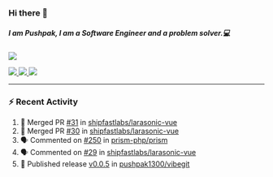 ### Hi there 👋

##### I am Pushpak, I am a Software Engineer and a problem solver.💻

<a href='https://twitter.com/pushpak1300'><a href="https://pushpak1300.me/" target="_blank">
  <img src="https://img.shields.io/badge/website-%23E34F26.svg?&style=for-the-badge" />
</a> 
 
 <a href="https://twitter.com/pushpak1300" target="_blank">
  <img src="https://img.shields.io/badge/twitter-%231DA1F2.svg?&style=for-the-badge&logo=twitter&logoColor=white" />
</a> 

<a href="https://www.linkedin.com/in/pushpak-c-286b17b1/" target="_blank">
  <img src="https://img.shields.io/badge/linkedin-%230077B5.svg?&style=for-the-badge&logo=linkedin&logoColor=white" />
</a> 

<a href="https://dev.to/pushpak1300/" target="_blank">
  <img src="http://img.shields.io/badge/dev.to-gray?style=for-the-badge&logo=dev.to&?logoColor=white?logoWidth=100?label=" />
</a> 


</p>

---

### ⚡ Recent Activity

<!--START_SECTION:activity-->
1. 🎉 Merged PR [#31](https://github.com/shipfastlabs/larasonic-vue/pull/31) in [shipfastlabs/larasonic-vue](https://github.com/shipfastlabs/larasonic-vue)
2. 🎉 Merged PR [#30](https://github.com/shipfastlabs/larasonic-vue/pull/30) in [shipfastlabs/larasonic-vue](https://github.com/shipfastlabs/larasonic-vue)
3. 🗣 Commented on [#250](https://github.com/prism-php/prism/issues/250#issuecomment-2837904598) in [prism-php/prism](https://github.com/prism-php/prism)
4. 🗣 Commented on [#29](https://github.com/shipfastlabs/larasonic-vue/issues/29#issuecomment-2834965862) in [shipfastlabs/larasonic-vue](https://github.com/shipfastlabs/larasonic-vue)
5. 🚀 Published release [v0.0.5](https://github.com/pushpak1300/vibegit/releases/tag/v0.0.5) in [pushpak1300/vibegit](https://github.com/pushpak1300/vibegit)
<!--END_SECTION:activity-->
